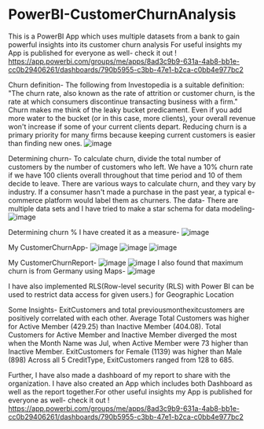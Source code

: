 # PowerBI-CustomerChurnAnalysis
This is a PowerBI App which uses multiple datasets from a bank to gain powerful insights into its customer churn analysis
For useful insights my App is published for everyone as well- check it out ! https://app.powerbi.com/groups/me/apps/8ad3c9b9-631a-4ab8-bb1e-cc0b29406261/dashboards/790b5955-c3bb-47e1-b2ca-c0bb4e977bc2

Churn definition-
The following from Investopedia is a suitable definition: "The churn rate, also known as the rate of attrition or customer churn, is the rate at which consumers discontinue transacting business with a firm." Churn makes me think of the leaky bucket predicament. Even if you add more water to the bucket (or in this case, more clients), your overall revenue won't increase if some of your current clients depart. Reducing churn is a primary priority for many firms because keeping current customers is easier than finding new ones.
![image](https://user-images.githubusercontent.com/87760177/212668302-ba350020-5c73-436d-a5fe-4c9378db0a8a.png)

Determining churn-
To calculate churn, divide the total number of customers by the number of customers who left. We have a 10% churn rate if we have 100 clients overall throughout that time period and 10 of them decide to leave. There are various ways to calculate churn, and they vary by industry. If a consumer hasn't made a purchase in the past year, a typical e-commerce platform would label them as churners.
The data- 
There are multiple data sets and I have tried to make a star schema for data modeling-
![image](https://user-images.githubusercontent.com/87760177/212669800-219942a2-dd69-4083-ae4e-1c8427fc5052.png)


Determining churn %
I have created it as a measure-
![image](https://user-images.githubusercontent.com/87760177/212668026-0499d7ce-fa4f-436d-b0cc-b2d696645e12.png)

My CustomerChurnApp-
![image](https://user-images.githubusercontent.com/87760177/212670326-92f81c74-5f47-41f8-a463-e683828ed04b.png)
![image](https://user-images.githubusercontent.com/87760177/212670484-df10b57b-7209-464d-b265-8b4f16813b15.png)
![image](https://user-images.githubusercontent.com/87760177/212670521-bce65f86-3004-40d2-89fd-876bb8b723d7.png)

My CustomerChurnReport-
![image](https://user-images.githubusercontent.com/87760177/212670646-e625965e-a434-4fe0-a07b-ca4a5201ccd3.png)
![image](https://user-images.githubusercontent.com/87760177/212670734-f2f69a7e-076d-44f0-9d46-6671f93b6ae0.png)
I also found that maximum churn is from Germany using Maps-
![image](https://user-images.githubusercontent.com/87760177/212669001-19e88e64-1375-4698-963f-35e37e811c2b.png)

I have also implemented RLS(Row-level security (RLS) with Power BI can be used to restrict data access for given users.) for Geographic Location

Some Insights-
ExitCustomers and total previousmonthexitcustomers are positively correlated with each other.
Average Total Customers was higher for Active Member (429.25) than Inactive Member (404.08).
Total Customers for Active Member and Inactive Member diverged the most when the Month Name was Jul, when Active Member were 73 higher than Inactive Member.
ExitCustomers for Female (1139) was higher than Male (898)
Across all 5 CreditType, ExitCustomers ranged from 128 to 685.


Further, I have also made a dashboard of my report to share with the organization.
I have also created an App which includes both Dashboard as well as the report together.For other useful insights my App is published for everyone as well-
check it out !
https://app.powerbi.com/groups/me/apps/8ad3c9b9-631a-4ab8-bb1e-cc0b29406261/dashboards/790b5955-c3bb-47e1-b2ca-c0bb4e977bc2

